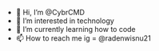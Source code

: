 - 👋 Hi, I’m @CybrCMD
- 👀 I’m interested in technology
- 🌱 I’m currently learning how to code
- 📫 How to reach me ig = @radenwisnu21

<!---
CybrCMD/CybrCMD is a ✨ special ✨ repository because its `README.md` (this file) appears on your GitHub profile.
You can click the Preview link to take a look at your changes.
--->
